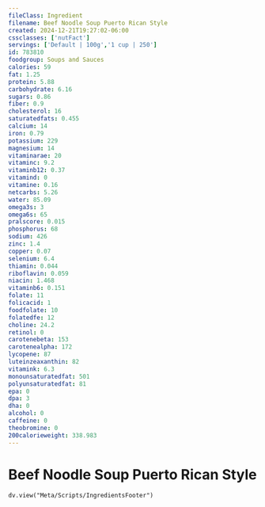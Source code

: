 ```yaml
---
fileClass: Ingredient
filename: Beef Noodle Soup Puerto Rican Style
created: 2024-12-21T19:27:02-06:00
cssclasses: ['nutFact']
servings: ['Default | 100g','1 cup | 250']
id: 783810
foodgroup: Soups and Sauces
calories: 59
fat: 1.25
protein: 5.88
carbohydrate: 6.16
sugars: 0.86
fiber: 0.9
cholesterol: 16
saturatedfats: 0.455
calcium: 14
iron: 0.79
potassium: 229
magnesium: 14
vitaminarae: 20
vitaminc: 9.2
vitaminb12: 0.37
vitamind: 0
vitamine: 0.16
netcarbs: 5.26
water: 85.09
omega3s: 3
omega6s: 65
pralscore: 0.015
phosphorus: 68
sodium: 426
zinc: 1.4
copper: 0.07
selenium: 6.4
thiamin: 0.044
riboflavin: 0.059
niacin: 1.468
vitaminb6: 0.151
folate: 11
folicacid: 1
foodfolate: 10
folatedfe: 12
choline: 24.2
retinol: 0
carotenebeta: 153
carotenealpha: 172
lycopene: 87
luteinzeaxanthin: 82
vitamink: 6.3
monounsaturatedfat: 501
polyunsaturatedfat: 81
epa: 0
dpa: 3
dha: 0
alcohol: 0
caffeine: 0
theobromine: 0
200calorieweight: 338.983
---
```


# Beef Noodle Soup Puerto Rican Style

```dataviewjs
dv.view("Meta/Scripts/IngredientsFooter")
```
